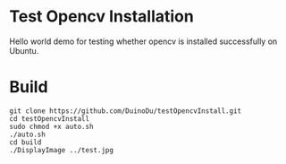 # Test Opencv Installation
Hello world demo for testing whether opencv is installed successfully on Ubuntu.

# Build
```
git clone https://github.com/DuinoDu/testOpencvInstall.git
cd testOpencvInstall
sudo chmod +x auto.sh
./auto.sh
cd build
./DisplayImage ../test.jpg
```
